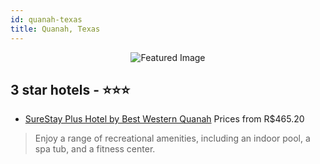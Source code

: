 ```yaml
---
id: quanah-texas
title: Quanah, Texas
---
```


<center><img src="https://i.travelapi.com/hotels/2000000/1350000/1348600/1348590/89bddfc3_z.jpg" alt="Featured Image" /></center>


##  3 star hotels - ⭐️⭐️⭐️

-    [SureStay Plus Hotel by Best Western Quanah](https://us.hurb.com/hotels/quanah/surestay-plus-hotel-by-best-western-quanah-JNP-JP189122?cmp=18055) Prices from R$465.20
   > Enjoy a range of recreational amenities, including an indoor pool, a spa tub, and a fitness center.
